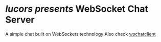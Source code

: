 # <em>lucors presents</em> <strong>WebSocket Chat Server</strong>
A simple chat built on WebSockets technology
Also check [wschatclient](https://github.com/lucors/wschatclient)